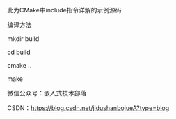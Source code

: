 此为CMake中include指令详解的示例源码

编译方法

mkdir build

cd build

cmake ..

make

微信公众号：嵌入式技术部落

CSDN：https://blog.csdn.net/jidushanbojueA?type=blog
